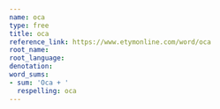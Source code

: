 ```yaml
---
name: oca
type: free
title: oca
reference_link: https://www.etymonline.com/word/oca
root_name: 
root_language: 
denotation: 
word_sums:
- sum: 'Oca + '
  respelling: oca
---
```

